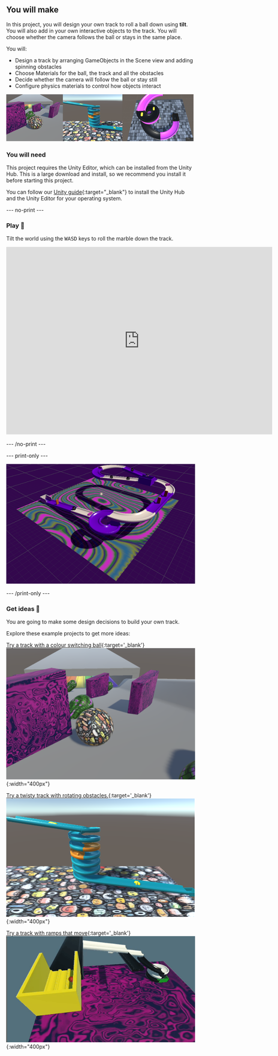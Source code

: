 ## You will make

In this project, you will design your own track to roll a ball down using **tilt**. You will also add in your own interactive objects to the track. You will choose whether the camera follows the ball or stays in the same place. 

You will:

+ Design a track by arranging GameObjects in the Scene view and adding spinning obstacles
+ Choose Materials for the ball, the track and all the obstacles
+ Decide whether the camera will follow the ball or stay still
+ Configure physics materials to control how objects interact

![A row of three example project images, the first from the left shows some balls rolling through a column of dominoes, the middle image shows a 3D blue and orange rollercoaster while the third image shows a 3D theme park style race track.](images/final-strip.png)

### You will need

This project requires the Unity Editor, which can be installed from the Unity Hub. This is a large download and install, so we recommend you install it before starting this project.

You can follow our [Unity guide](https://projects.raspberrypi.org/en/projects/unity-guide){:target="_blank"} to install the Unity Hub and the Unity Editor for your operating system.

--- no-print ---

### Play 🎡

Tilt the world using the <kbd>WASD</kbd> keys to roll the marble down the track.

<iframe allowtransparency="true" width="710" height="500" src="https://raspberrypilearning.github.io/unity-webgl/TrackDesigner" scrolling = "no" frameborder="0" alt="A demo of an example completed project of a 3D theme-park style race track with obstacles. Players can use the keyboard to control tilting the camera and rolling a ball across the track"></iframe>

--- /no-print ---

--- print-only ---

![A purple grid showing a 3D bird's eye view of a purple and white theme-park style racetrack with various obstacles on each part of the race which is an example result of this project](images/final-project.png)

--- /print-only ---

### Get ideas 💭

You are going to make some design decisions to build your own track.

Explore these example projects to get more ideas:

[Try a track with a colour switching ball](https://raspberrypilearning.github.io/unity-webgl/track){:target='_blank'}
![A tunnel with rainbow coloured tracks leading down to a pink plane. Up the hill in the distance are obstacles made from cubes and capsules.](images/spinning-things.png){:width="400px"}

[Try a twisty track with rotating obstacles.](https://raspberrypilearning.github.io/unity-webgl/TwistyTrack){:target='_blank'}
![A twisty track with rotating obstacles and an orange ball rolling down it.](images/twisty-track-static.png){:width="400px"}

[Try a track with ramps that move](https://raspberrypilearning.github.io/unity-webgl/TrackDesignerMoving/){:target='_blank'}
![A track with black and white down-ramps that step down, each perpendicular to the next, leading to a spiral ramp and, finally, a green goal. The tracks are moving backwards and forwards on the x and z planes.](images/moving-tracks.gif){:width="400px"}
